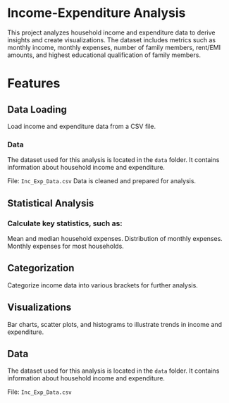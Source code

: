 # Income-Expenditure Analysis
This project analyzes household income and expenditure data to derive insights and create visualizations. The dataset includes metrics such as monthly income, monthly expenses, number of family members, rent/EMI amounts, and highest educational qualification of family members.

# Features
## Data Loading
Load income and expenditure data from a CSV file.
### Data
The dataset used for this analysis is located in the `data` folder. It contains information about household income and expenditure.

File: `Inc_Exp_Data.csv`
Data is cleaned and prepared for analysis.

## Statistical Analysis
### Calculate key statistics, such as:
Mean and median household expenses.
Distribution of monthly expenses.
Monthly expenses for most households.

## Categorization
Categorize income data into various brackets for further analysis.

## Visualizations

Bar charts, scatter plots, and histograms to illustrate trends in income and expenditure.

## Data
The dataset used for this analysis is located in the `data` folder. It contains information about household income and expenditure.

File: `Inc_Exp_Data.csv`
